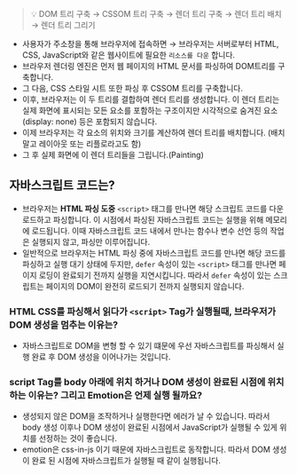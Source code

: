 > 💡 DOM 트리 구축 → CSSOM 트리 구축 → 렌더 트리 구축 → 렌더 트리 배치 → 렌더 트리 그리기

- 사용자가 주소창을 통해 브라우저에 접속하면 → 브라우저는 서버로부터 HTML, CSS, JavaScript와 같은 웹사이트에 필요한 `리소스를 다운` 합니다.
- 브라우저 렌더링 엔진은 먼저 웹 페이지의 HTML 문서를 파싱하여 DOM트리를 구축합니다.
- 그 다음, CSS 스타일 시트 또한 파싱 후 CSSOM 트리를 구축합니다.
- 이후, 브라우저는 이 두 트리를 결합하여 렌더 트리를 생성합니다. 이 렌더 트리는 실제 화면에 표시되는 모든 요소를 포함하는 구조이지만 시각적으로 숨겨진 요소(display: none) 등은 포함되지 않습니다.
- 이제 브라우저는 각 요소의 위치와 크기를 계산하여 렌더 트리를 배치합니다. (배치말고 레이아웃 또는 리플로라고도 함)
- 그 후 실제 화면에 이 렌더 트리들을 그립니다.(Painting)

## 자바스크립트 코드는?

- 브라우저는 **HTML 파싱 도중** `<script>` 태그를 만나면 해당 스크립트 코드를 다운로드하고 파싱합니다. 이 시점에서 파싱된 자바스크립트 코드는 실행을 위해 메모리에 로드됩니다. 이때 자바스크립트 코드 내에서 만나는 함수나 변수 선언 등의 작업은 실행되지 않고, 파싱만 이루어집니다.
- 일반적으로 브라우저는 HTML 파싱 중에 자바스크립트 코드를 만나면 해당 코드를 파싱하고 실행 대기 상태에 두지만, `defer` 속성이 있는 `<script>` 태그를 만나면 페이지 로딩이 완료되기 전까지 실행을 지연시킵니다. 따라서 `defer` 속성이 있는 스크립트는 페이지의 DOM이 완전히 로드되기 전까지 실행되지 않습니다.

### HTML CSS를 파싱해서 읽다가 `<script>` Tag가 실행될때, 브라우저가 DOM 생성을 멈추는 이유는?

- 자바스크립트로 DOM을 변형 할 수 있기 떄문에 우선 자바스크립트를 파싱해서 실행 완료 후 DOM 생성을 이어나가는 것입니다.

### script Tag를 body 아래에 위치 하거나 DOM 생성이 완료된 시점에 위치하는 이유는? 그리고 Emotion은 언제 실행 될까요?

- 생성되지 않은 DOM을 조작하거나 실행한다면 에러가 날 수 있습니다. 따라서 body 생성 이후나 DOM 생성이 완료된 시점에서 JavaScript가 실행될 수 있게 위치를 선정하는 것이 좋습니다.
- emotion은 css-in-js 이기 때문에 자바스크립트로 동작합니다. 따라서 DOM 생성이 완료 된 시점에 자바스크립트가 실행될 때 같이 실행됩니다.
